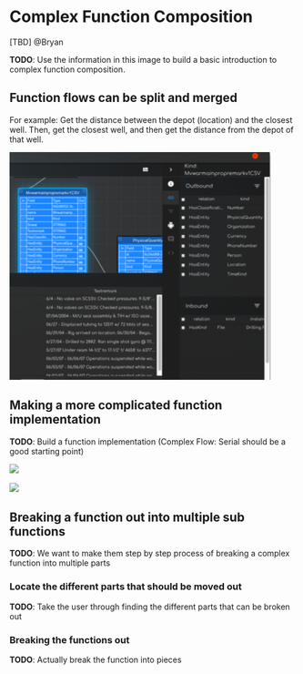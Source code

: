 # Complex Function Composition

\[TBD\] @Bryan

**TODO**: Use the information in this image to build a basic introduction to complex function composition.

## Function flows can be split and merged

For example: Get the distance between the depot \(location\) and the closest well. Then, get the closest well, and then get the distance from the depot of that well.

![](../../../../.gitbook/assets/image%20%28141%29.png)

## Making a more complicated function implementation

**TODO**: Build a function implementation \(Complex Flow: Serial should be a good starting point\)

![](https://blobscdn.gitbook.com/v0/b/gitbook-28427.appspot.com/o/assets%2F-LVdnxVOMd0zDJQAgSCd%2F-LWJ5DkOZ2SlTSD4XHDS%2F-LWJ63y9o0YLQyFoh0r_%2Fimage.png?alt=media&token=904318b9-cdff-4dba-abda-c34754a8439b)

![](https://blobscdn.gitbook.com/v0/b/gitbook-28427.appspot.com/o/assets%2F-LVdnxVOMd0zDJQAgSCd%2F-LWJ5DkOZ2SlTSD4XHDS%2F-LWJ5vKs87ggLZupYljQ%2Fimage.png?alt=media&token=7a22525e-5a19-4ff4-8b16-d9abb0c11423)

## Breaking a function out into multiple sub functions

**TODO**: We want to make them step by step process of breaking a complex function into multiple parts

### Locate the different parts that should be moved out

**TODO**: Take the user through finding the different parts that can be broken out

### Breaking the functions out

**TODO**: Actually break the function into pieces

